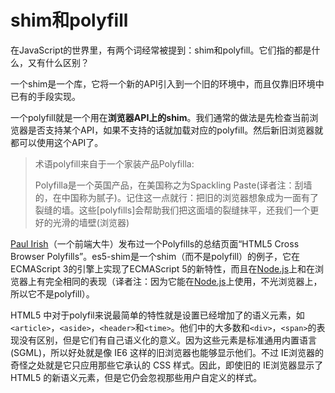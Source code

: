 # shim和polyfill

在JavaScript的世界里，有两个词经常被提到：shim和polyfill。它们指的都是什么，又有什么区别？

一个shim是一个库，它将一个新的API引入到一个旧的环境中，而且仅靠旧环境中已有的手段实现。

一个polyfill就是一个用在**浏览器API上的shim**。我们通常的做法是先检查当前浏览器是否支持某个API，如果不支持的话就加载对应的polyfill。然后新旧浏览器就都可以使用这个API了。

> 术语polyfill来自于一个家装产品Polyfilla:
>
> Polyfilla是一个英国产品，在美国称之为Spackling Paste(译者注：刮墙的，在中国称为腻子)。记住这一点就行：把旧的浏览器想象成为一面有了裂缝的墙。这些[polyfills]会帮助我们把这面墙的裂缝抹平，还我们一个更好的光滑的墙壁(浏览器)

[Paul Irish](https://www.paulirish.com/)（一个前端大牛）发布过一个Polyfills的总结页面“HTML5 Cross Browser Polyfills”。es5-shim是一个shim（而不是polyfill）的例子，它在ECMAScript 3的引擎上实现了ECMAScript 5的新特性，而且在[Node.js](https://www.baidu.com/s?wd=Node.js&tn=SE_PcZhidaonwhc_ngpagmjz&rsv_dl=gh_pc_zhidao)上和在浏览器上有完全相同的表现（译者注：因为它能在[Node.js](https://www.baidu.com/s?wd=Node.js&tn=SE_PcZhidaonwhc_ngpagmjz&rsv_dl=gh_pc_zhidao)上使用，不光浏览器上，所以它不是polyfill）。

HTML5 中对于polyfil来说最简单的特性就是设置已经增加了的语义元素，如`<article>`，`<aside>`，`<header>`和`<time>`。他们中的大多数和`<div>`，`<span>`的表现没有区别，但是它们有自己语义化的意义。因为这些元素是标准通用内置语言(SGML)，所以好处就是像 IE6 这样的旧浏览器也能够显示他们。不过 IE浏览器的奇怪之处就是它只应用那些它承认的 CSS 样式。因此，即使旧的 IE浏览器显示了 HTML5 的新语义元素，但是它仍会忽视那些用户自定义的样式。